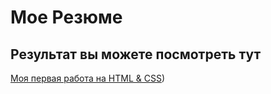 # Мое Резюме

## Результат вы можете посмотреть тут

[Моя первая работа на HTML & CSS](https://antongitorlov.github.io/resume/))
